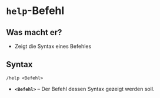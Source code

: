 # **`help`-Befehl**
## Was macht er?
* Zeigt die Syntax eines Befehles
## Syntax
```mcfunction
/help <Befehl>
```
* **`<Befehl>`** – Der Befehl dessen Syntax gezeigt werden soll.
